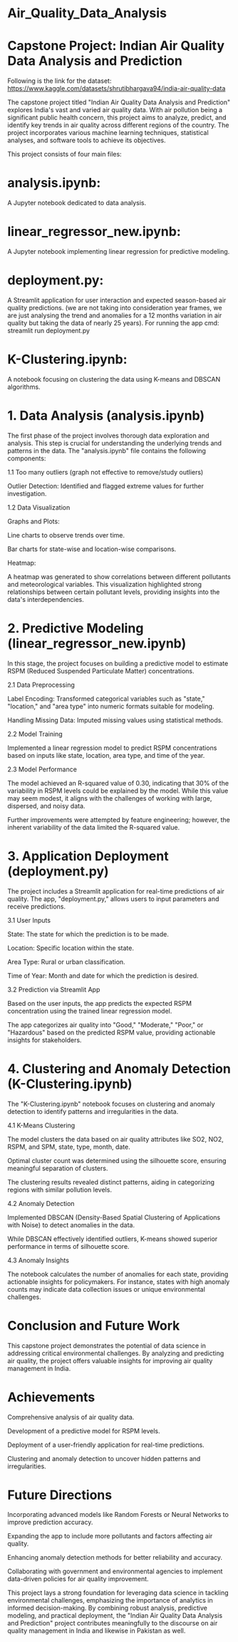 # Air_Quality_Data_Analysis
# Capstone Project: Indian Air Quality Data Analysis and Prediction



Following is the link for the dataset: https://www.kaggle.com/datasets/shrutibhargava94/india-air-quality-data

The capstone project titled "Indian Air Quality Data Analysis and Prediction" explores India's vast and varied air quality data. With air pollution being a significant public health concern, this project aims to analyze, predict, and identify key trends in air quality across different regions of the country. The project incorporates various machine learning techniques, statistical analyses, and software tools to achieve its objectives.

This project consists of four main files:


# analysis.ipynb:
A Jupyter notebook dedicated to data analysis.


# linear_regressor_new.ipynb: 
A Jupyter notebook implementing linear regression for predictive modeling.


# deployment.py: 
A Streamlit application for user interaction and expected season-based air quality predictions. (we are not taking into consideration year frames, we are just analysing the trend and anomalies for a 12 months variation in air quality but taking the data of nearly 25 years).
For running the app cmd: streamlit run deployment.py

# K-Clustering.ipynb: 
A notebook focusing on clustering the data using K-means and DBSCAN algorithms.



# 1. Data Analysis (analysis.ipynb)

The first phase of the project involves thorough data exploration and analysis. This step is crucial for understanding the underlying trends and patterns in the data. The "analysis.ipynb" file contains the following components:

1.1 Too many outliers (graph not effective to remove/study outliers)

Outlier Detection: Identified and flagged extreme values for further investigation.

1.2 Data Visualization

Graphs and Plots:

Line charts to observe trends over time.

Bar charts for state-wise and location-wise comparisons.

Heatmap:

A heatmap was generated to show correlations between different pollutants and meteorological variables. This visualization highlighted strong relationships between certain pollutant levels, providing insights into the data's interdependencies.




# 2. Predictive Modeling (linear_regressor_new.ipynb)

In this stage, the project focuses on building a predictive model to estimate RSPM (Reduced Suspended Particulate Matter) concentrations.

2.1 Data Preprocessing

Label Encoding: Transformed categorical variables such as "state," "location," and "area type" into numeric formats suitable for modeling.

Handling Missing Data: Imputed missing values using statistical methods.

2.2 Model Training

Implemented a linear regression model to predict RSPM concentrations based on inputs like state, location, area type, and time of the year.

2.3 Model Performance

The model achieved an R-squared value of 0.30, indicating that 30% of the variability in RSPM levels could be explained by the model. While this value may seem modest, it aligns with the challenges of working with large, dispersed, and noisy data.

Further improvements were attempted by feature engineering; however, the inherent variability of the data limited the R-squared value.



# 3. Application Deployment (deployment.py)

The project includes a Streamlit application for real-time predictions of air quality. The app, "deployment.py," allows users to input parameters and receive predictions.

3.1 User Inputs

State: The state for which the prediction is to be made.

Location: Specific location within the state.

Area Type: Rural or urban classification.

Time of Year: Month and date for which the prediction is desired.

3.2 Prediction via Streamlit App

Based on the user inputs, the app predicts the expected RSPM concentration using the trained linear regression model.

The app categorizes air quality into "Good," "Moderate," "Poor," or "Hazardous" based on the predicted RSPM value, providing actionable insights for stakeholders.



# 4. Clustering and Anomaly Detection (K-Clustering.ipynb)

The "K-Clustering.ipynb" notebook focuses on clustering and anomaly detection to identify patterns and irregularities in the data.

4.1 K-Means Clustering

The model clusters the data based on air quality attributes like SO2, NO2, RSPM, and SPM, state, type, month, date.

Optimal cluster count was determined using the silhouette score, ensuring meaningful separation of clusters.

The clustering results revealed distinct patterns, aiding in categorizing regions with similar pollution levels.

4.2 Anomaly Detection

Implemented DBSCAN (Density-Based Spatial Clustering of Applications with Noise) to detect anomalies in the data.

While DBSCAN effectively identified outliers, K-means showed superior performance in terms of silhouette score.

4.3 Anomaly Insights

The notebook calculates the number of anomalies for each state, providing actionable insights for policymakers. For instance, states with high anomaly counts may indicate data collection issues or unique environmental challenges.



# Conclusion and Future Work

This capstone project demonstrates the potential of data science in addressing critical environmental challenges. By analyzing and predicting air quality, the project offers valuable insights for improving air quality management in India.


# Achievements

Comprehensive analysis of air quality data.

Development of a predictive model for RSPM levels.

Deployment of a user-friendly application for real-time predictions.

Clustering and anomaly detection to uncover hidden patterns and irregularities.



# Future Directions

Incorporating advanced models like Random Forests or Neural Networks to improve prediction accuracy.

Expanding the app to include more pollutants and factors affecting air quality.

Enhancing anomaly detection methods for better reliability and accuracy.

Collaborating with government and environmental agencies to implement data-driven policies for air quality improvement.

This project lays a strong foundation for leveraging data science in tackling environmental challenges, emphasizing the importance of analytics in informed decision-making. By combining robust analysis, predictive modeling, and practical deployment, the "Indian Air Quality Data Analysis and Prediction" project contributes meaningfully to the discourse on air quality management in India and likewise in Pakistan as well.

